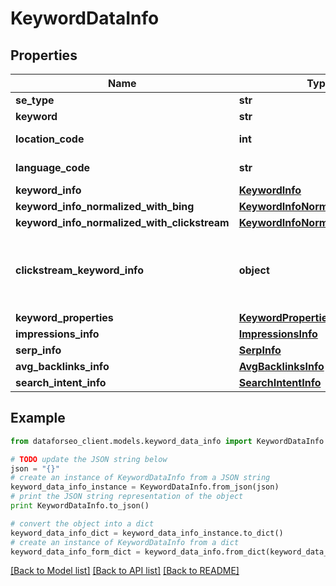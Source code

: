 # KeywordDataInfo


## Properties

Name | Type | Description | Notes
------------ | ------------- | ------------- | -------------
**se_type** | **str** | search engine type | [optional] 
**keyword** | **str** | returned keyword idea | [optional] 
**location_code** | **int** | location code in a POST array | [optional] 
**language_code** | **str** | language code in a POST array | [optional] 
**keyword_info** | [**KeywordInfo**](KeywordInfo.md) |  | [optional] 
**keyword_info_normalized_with_bing** | [**KeywordInfoNormalizedWithInfo**](KeywordInfoNormalizedWithInfo.md) |  | [optional] 
**keyword_info_normalized_with_clickstream** | [**KeywordInfoNormalizedWithInfo**](KeywordInfoNormalizedWithInfo.md) |  | [optional] 
**clickstream_keyword_info** | **object** | clickstream data for the returned keyword to retrieve results for this field, the parameter include_clickstream_data must be set to true | [optional] 
**keyword_properties** | [**KeywordProperties**](KeywordProperties.md) |  | [optional] 
**impressions_info** | [**ImpressionsInfo**](ImpressionsInfo.md) |  | [optional] 
**serp_info** | [**SerpInfo**](SerpInfo.md) |  | [optional] 
**avg_backlinks_info** | [**AvgBacklinksInfo**](AvgBacklinksInfo.md) |  | [optional] 
**search_intent_info** | [**SearchIntentInfo**](SearchIntentInfo.md) |  | [optional] 

## Example

```python
from dataforseo_client.models.keyword_data_info import KeywordDataInfo

# TODO update the JSON string below
json = "{}"
# create an instance of KeywordDataInfo from a JSON string
keyword_data_info_instance = KeywordDataInfo.from_json(json)
# print the JSON string representation of the object
print KeywordDataInfo.to_json()

# convert the object into a dict
keyword_data_info_dict = keyword_data_info_instance.to_dict()
# create an instance of KeywordDataInfo from a dict
keyword_data_info_form_dict = keyword_data_info.from_dict(keyword_data_info_dict)
```
[[Back to Model list]](../README.md#documentation-for-models) [[Back to API list]](../README.md#documentation-for-api-endpoints) [[Back to README]](../README.md)


